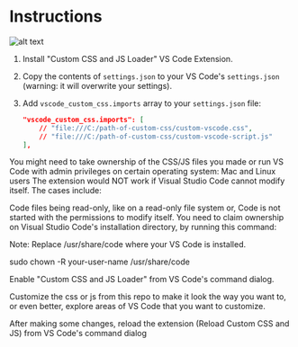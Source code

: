 # Instructions

![alt text](https://github.com/Arunnpuram/vscode-settings/blob/main/vscode-settings.png)

1. Install "Custom CSS and JS Loader" VS Code Extension.

2. Copy the contents of `settings.json` to your VS Code's `settings.json` (warning: it will overwrite your settings).

3. Add `vscode_custom_css.imports` array to your `settings.json` file:

   ```json
   "vscode_custom_css.imports": [
       // "file:///C:/path-of-custom-css/custom-vscode.css",
       // "file:///C:/path-of-custom-css/custom-vscode-script.js"
   ],

You might need to take ownership of the CSS/JS files you made or run VS Code with admin privileges on certain operating system:
Mac and Linux users
The extension would NOT work if Visual Studio Code cannot modify itself. The cases include:

Code files being read-only, like on a read-only file system or,
Code is not started with the permissions to modify itself.
You need to claim ownership on Visual Studio Code's installation directory, by running this command:

Note: Replace /usr/share/code where your VS Code is installed.

sudo chown -R your-user-name /usr/share/code

Enable "Custom CSS and JS Loader" from VS Code's command dialog.

Customize the css or js from this repo to make it look the way you want to, or even better, explore areas of VS Code that you want to customize.

After making some changes, reload the extension (Reload Custom CSS and JS) from VS Code's command dialog
